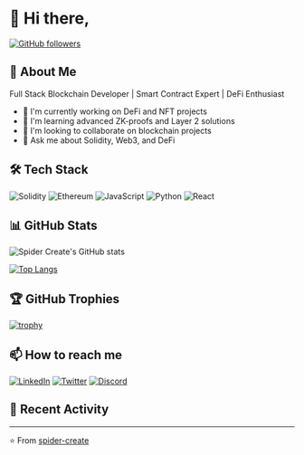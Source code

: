 # 👋 Hi there,

[![GitHub followers](https://img.shields.io/github/followers/spider-create?style=social)](https://github.com/spider-create)

## 🚀 About Me
Full Stack Blockchain Developer | Smart Contract Expert | DeFi Enthusiast

- 🔭 I'm currently working on DeFi and NFT projects
- 🌱 I'm learning advanced ZK-proofs and Layer 2 solutions
- 👯 I'm looking to collaborate on blockchain projects
- 💬 Ask me about Solidity, Web3, and DeFi

## 🛠️ Tech Stack

![Solidity](https://img.shields.io/badge/Solidity-%23363636.svg?style=for-the-badge&logo=solidity&logoColor=white)
![Ethereum](https://img.shields.io/badge/Ethereum-3C3C3D?style=for-the-badge&logo=Ethereum&logoColor=white)
![JavaScript](https://img.shields.io/badge/javascript-%23323330.svg?style=for-the-badge&logo=javascript&logoColor=%23F7DF1E)
![Python](https://img.shields.io/badge/python-3670A0?style=for-the-badge&logo=python&logoColor=ffdd54)
![React](https://img.shields.io/badge/react-%2320232a.svg?style=for-the-badge&logo=react&logoColor=%2361DAFB)

## 📊 GitHub Stats

![Spider Create's GitHub stats](https://github-readme-stats.vercel.app/api?username=spider-create&show_icons=true&theme=radical)

[![Top Langs](https://github-readme-stats.vercel.app/api/top-langs/?username=spider-create&layout=compact&theme=radical)](https://github.com/spider-create)

## 🏆 GitHub Trophies

[![trophy](https://github-profile-trophy.vercel.app/?username=spider-create&theme=onedark)](https://github.com/spider-create)

## 📫 How to reach me

[![LinkedIn](https://img.shields.io/badge/LinkedIn-%230077B5.svg?logo=linkedin&logoColor=white)](https://linkedin.com/in/spider-create)
[![Twitter](https://img.shields.io/badge/Twitter-%231DA1F2.svg?logo=Twitter&logoColor=white)](https://twitter.com/spider_create)
[![Discord](https://img.shields.io/badge/Discord-%237289DA.svg?logo=discord&logoColor=white)](https://discordapp.com/users/spider_create)

## 🎯 Recent Activity

<!--START_SECTION:activity-->
<!--END_SECTION:activity-->

---
⭐️ From [spider-create](https://github.com/spider-create)
